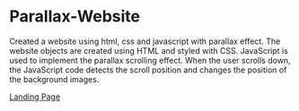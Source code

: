 # Parallax-Website
Created a website using html, css and javascript with parallax effect.  The website objects are created using HTML and styled with CSS. JavaScript is used to implement the parallax scrolling effect. When the user scrolls down, the JavaScript code detects the scroll position and changes the position of the background images.

[Landing Page](https://shreyanshnanda.github.io/Parallax-Website/)

